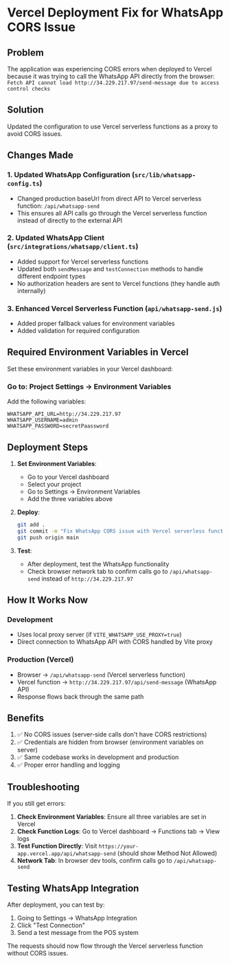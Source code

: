 # Vercel Deployment Fix for WhatsApp CORS Issue

## Problem
The application was experiencing CORS errors when deployed to Vercel because it was trying to call the WhatsApp API directly from the browser: `Fetch API cannot load http://34.229.217.97/send-message due to access control checks`

## Solution
Updated the configuration to use Vercel serverless functions as a proxy to avoid CORS issues.

## Changes Made

### 1. Updated WhatsApp Configuration (`src/lib/whatsapp-config.ts`)
- Changed production baseUrl from direct API to Vercel serverless function: `/api/whatsapp-send`
- This ensures all API calls go through the Vercel serverless function instead of directly to the external API

### 2. Updated WhatsApp Client (`src/integrations/whatsapp/client.ts`)
- Added support for Vercel serverless functions
- Updated both `sendMessage` and `testConnection` methods to handle different endpoint types
- No authorization headers are sent to Vercel functions (they handle auth internally)

### 3. Enhanced Vercel Serverless Function (`api/whatsapp-send.js`)
- Added proper fallback values for environment variables
- Added validation for required configuration

## Required Environment Variables in Vercel

Set these environment variables in your Vercel dashboard:

### Go to: Project Settings → Environment Variables

Add the following variables:

```
WHATSAPP_API_URL=http://34.229.217.97
WHATSAPP_USERNAME=admin
WHATSAPP_PASSWORD=secretPaassword
```

## Deployment Steps

1. **Set Environment Variables**:
   - Go to your Vercel dashboard
   - Select your project
   - Go to Settings → Environment Variables
   - Add the three variables above

2. **Deploy**:
   ```bash
   git add .
   git commit -m "Fix WhatsApp CORS issue with Vercel serverless function"
   git push origin main
   ```

3. **Test**:
   - After deployment, test the WhatsApp functionality
   - Check browser network tab to confirm calls go to `/api/whatsapp-send` instead of `http://34.229.217.97`

## How It Works Now

### Development
- Uses local proxy server (if `VITE_WHATSAPP_USE_PROXY=true`)
- Direct connection to WhatsApp API with CORS handled by Vite proxy

### Production (Vercel)
- Browser → `/api/whatsapp-send` (Vercel serverless function)
- Vercel function → `http://34.229.217.97/api/send-message` (WhatsApp API)
- Response flows back through the same path

## Benefits
1. ✅ No CORS issues (server-side calls don't have CORS restrictions)
2. ✅ Credentials are hidden from browser (environment variables on server)
3. ✅ Same codebase works in development and production
4. ✅ Proper error handling and logging

## Troubleshooting

If you still get errors:

1. **Check Environment Variables**: Ensure all three variables are set in Vercel
2. **Check Function Logs**: Go to Vercel dashboard → Functions tab → View logs
3. **Test Function Directly**: Visit `https://your-app.vercel.app/api/whatsapp-send` (should show Method Not Allowed)
4. **Network Tab**: In browser dev tools, confirm calls go to `/api/whatsapp-send`

## Testing WhatsApp Integration

After deployment, you can test by:
1. Going to Settings → WhatsApp Integration
2. Click "Test Connection"
3. Send a test message from the POS system

The requests should now flow through the Vercel serverless function without CORS issues.
